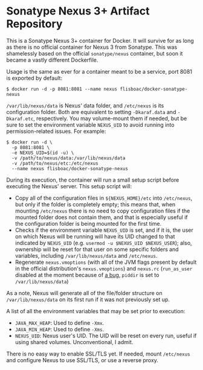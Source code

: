# Sonatype Nexus 3+ Artifact Repository

This is a Sonatype Nexus 3+ container for Docker. It will survive for as long as there is no official container for Nexus 3 from Sonatype. This was shamelessly based on the official `sonatype/nexus` container, but soon it became a vastly different Dockerfile.

Usage is the same as ever for a container meant to be a service, port 8081 is exported by default:

```
$ docker run -d -p 8081:8081 --name nexus flisboac/docker-sonatype-nexus
```

`/var/lib/nexus/data` is Nexus' data folder, and `/etc/nexus` is its configuration folder. Both are equivalent to setting `-Dkaraf.data` and `-Dkaraf.etc`, respectively. You may volume-mount them if needed, but be sure to set the environment variable `NEXUS_UID` to avoid running into permission-related issues. For example:


```
$ docker run -d \
  -p 8081:8081 \
  -e NEXUS_UID=$(id -u) \
  -v /path/to/nexus/data:/var/lib/nexus/data
  -v /path/to/nexus/etc:/etc/nexus
  --name nexus flisboac/docker-sonatype-nexus
```

During its execution, the container will run a small setup script before executing the Nexus' server. This setup script will:

- Copy all of the configuration files in `${NEXUS_HOME}/etc` into `/etc/nexus`, but only if the folder is completely empty; this means that, when mounting `/etc/nexus` there is no need to copy configuration files if the mounted folder does not contain them, and that is especially useful if the configuration folder is being mounted for the first time.
- Checks if the environment variable `NEXUS_UID` is set, and if it is, the user on which Nexus will be running will have its UID changed to that indicated by `NEXUS_UID` (e.g. `usermod -u $NEXUS_UID $NEXUS_USER`); also, ownership will be reset for that user on some specific folders and variables, including
`/var/lib/nexus/data` and `/etc/nexus`.
- Regenerate `nexus.vmoptions` (with all of the JVM flags present by default in the official distribution's `nexus.vmoptions`) and `nexus.rc` (`run_as_user` disabled at the moment because of [a bug](https://issues.sonatype.org/browse/NEXUS-9437), `piddir` is set to `/var/lib/nexus/data`)

As a note, Nexus will generate all of the file/folder structure on `/var/lib/nexus/data` on its first run if it was not previously set up.

A list of all the environment variables that may be set prior to execution:

- `JAVA_MAX_HEAP`: Used to define `-Xmx`.
- `JAVA_MIN_HEAP`: Used to define `-Xms`.
- `NEXUS_UID`: Nexus user's UID. The UID will be reset on every run, useful if using shared volumes. Unconventional, I admit.

There is no easy way to enable SSL/TLS yet. If needed, mount `/etc/nexus` and configure Nexus to use SSL/TLS, or use a reverse proxy.

